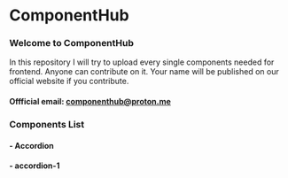 # ComponentHub
### Welcome to ComponentHub
In this repository I will try to upload every single components needed for frontend.
Anyone can contribute on it. Your name will be published on our official website if you contribute.
#### Offficial email: componenthub@proton.me

### Components List
#### - Accordion
####    - accordion-1